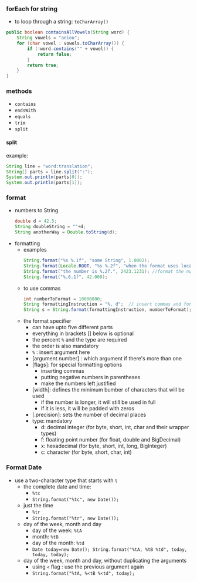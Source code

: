### forEach for string
* to loop through a string: `toCharArray()`
```java
public boolean containsAllVowels(String word) {
    String vowels = "aeiou";
    for (char vowel : vowels.toCharArray()) {
        if (!word.contains("" + vowel)) {
            return false;
        }
        return true;
    }
}
```

### methods
* `contains`
* `endsWith`
* `equals`
* `trim`
* `split`

#### split
example:
```java
String line = "word:translation";
String[] parts = line.split(":");
System.out.println(parts[0]);
System.out.println(parts[1]);
```



### format
* numbers to String
    ```java
    double d = 42.5;
    String doubleString = ""+d;
    String anotherWay = Double.toString(d);
    ```
* formatting
    * examples
        ```java
        String.format("%s %.1f", "some String", 1.0002);
        String.format(Locale.ROOT, "%s %.2f", "when the format uses local decimal point (,) to make sure use (.)", 1.2312);
        String.format("the number is %.2f.", 2423.1231); //format the number as a floating point with a precision of two decimal places
        String.format("%,6.1f", 42.000);
        
        ```
    * to use commas
        ```java
        int numberToFormat = 10000000;
        String formattingInstruction = "%, d";  // insert commas and format the number as a decimal integer
        String s = String.format(formattingInstruction, numberToFormat);
        ```
    * the format specifier
        * can have upto five different parts
        * everything in brackets [] below is optional
        * the percent `%` and the type are required
        * the order is also mandatory
        * `%` : insert argument here
        * [argument number] : which argument if there's more than one
        * [flags]: for special formatting options
            * inserting commas
            * putting negative numbers in parentheses
            * make the numbers left justified
        * [width]: defines the minimum bumber of characters that will be used
            * if the number is longer, it will still be used in full
            * if it is less, it will be padded with zeros
        * [.precision]: sets the number of decimal places
        * type: mandatory
            * d: decimal integer (for byte, short, int, char and their wrapper types)
            * f: floating point number (for float, double and BigDecimal)
            * x: hexadecimal (for byte, short, int, long, BigInteger)
            * c: character (for byte, short, char, int)


### Format Date
* use a two-character type that starts with `t`
    * the complete date and time:
        * `%tc`
        * `String.format("%tc", new Date());`
    * just the time
        * `%tr`
        * `String.format("%tr", new Date());`
    * day of the week, month and day
        * day of the week: `%tA`
        * month: `%tB`
        * day of the month: `%td`
        * `Date today=new Date(); String.format("%tA, %tB %td", today, today, today);`
    * day of the week, month and day, without duplicating the arguments
        * using `<` flag : use the previous argument again
        * `String.format("%tA, %<tB %<td", today);`
